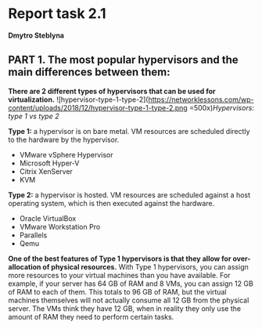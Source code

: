 # Report task 2.1

**Dmytro Steblyna**

## PART 1. The most popular hypervisors and the main differences between them:

**There are 2 different types of hypervisors that can be used for virtualization.**
![hypervisor-type-1-type-2](https://networklessons.com/wp-content/uploads/2018/12/hypervisor-type-1-type-2.png =500x)*Hypervisors: type 1 vs type 2*

**Type 1:** a hypervisor is on bare metal. VM resources are scheduled directly to the hardware by the hypervisor. 

- VMware vSphere Hypervisor
- Microsoft Hyper-V
- Citrix XenServer
- KVM

**Type 2:** a hypervisor is hosted. VM resources are scheduled against a host operating system, which is then executed against the hardware.

- Oracle VirtualBox
- VMware Workstation Pro
- Parallels
- Qemu

**One of the best features of Type 1 hypervisors is that they allow for over-allocation of physical resources.**
With Type 1 hypervisors, you can assign more resources to your virtual machines than you have available. For example, if your server has 64 GB of RAM and 8 VMs, you can assign 12 GB of RAM to each of them. This totals to 96 GB of RAM, but the virtual machines themselves will not actually consume all 12 GB from the physical server. The VMs think they have 12 GB, when in reality they only use the amount of RAM they need to perform certain tasks.
